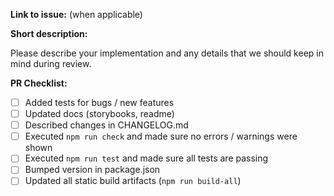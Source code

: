 **Link to issue:** (when applicable)

**Short description:**

Please describe your implementation and any details that we should keep in mind during review.

**PR Checklist:**

-   [ ] Added tests for bugs / new features
-   [ ] Updated docs (storybooks, readme)
-   [ ] Described changes in CHANGELOG.md
-   [ ] Executed `npm run check` and made sure no errors / warnings were shown
-   [ ] Executed `npm run test` and made sure all tests are passing
-   [ ] Bumped version in package.json
-   [ ] Updated all static build artifacts (`npm run build-all`)

